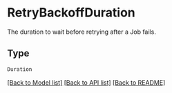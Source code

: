 # RetryBackoffDuration

The duration to wait before retrying after a Job fails.


## Type
```python
Duration
```


[[Back to Model list]](../../../README.md#models-v2-link) [[Back to API list]](../../../README.md#apis-v2-link) [[Back to README]](../../../README.md)
